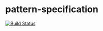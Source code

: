 # pattern-specification

[![Build Status](https://travis-ci.com/pDopnex/pattern-specification.svg?branch=master)](https://travis-ci.com/pDopnex/pattern-specification)
